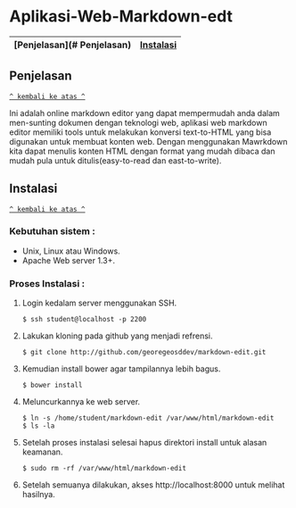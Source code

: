# Aplikasi-Web-Markdown-edt

[Penjelasan](# Penjelasan) | [Instalasi](#Instalasi) 
:---:|:---:|

## Penjelasan
[`^ kembali ke atas ^`](#)

Ini adalah online markdown editor yang dapat mempermudah anda dalam men-sunting dokumen dengan teknologi web, aplikasi web markdown editor memiliki tools untuk melakukan konversi text-to-HTML yang bisa digunakan untuk membuat konten web. Dengan menggunakan Mawrkdown kita dapat menulis konten HTML dengan format yang mudah dibaca dan mudah pula untuk ditulis(easy-to-read dan east-to-write).
## Instalasi
[`^ kembali ke atas ^`](#)

### Kebutuhan sistem :
- Unix, Linux atau Windows.
- Apache Web server 1.3+.

### Proses Instalasi :
1. Login kedalam server menggunakan SSH.
    ```
    $ ssh student@localhost -p 2200
    ```
2. Lakukan kloning pada github yang menjadi refrensi.
    ```
    $ git clone http://github.com/georegeosddev/markdown-edit.git
    ```
3. Kemudian install bower agar tampilannya lebih bagus.
    ```
    $ bower install
    ```
4. Meluncurkannya ke web server.
    ```
    $ ln -s /home/student/markdown-edit /var/www/html/markdown-edit
    $ ls -la
    ```
5. Setelah proses instalasi selesai hapus direktori install untuk alasan keamanan.    
    ``` 
    $ sudo rm -rf /var/www/html/markdown-edit
    ```
6. Setelah semuanya dilakukan, akses http://localhost:8000 untuk melihat hasilnya.
    
